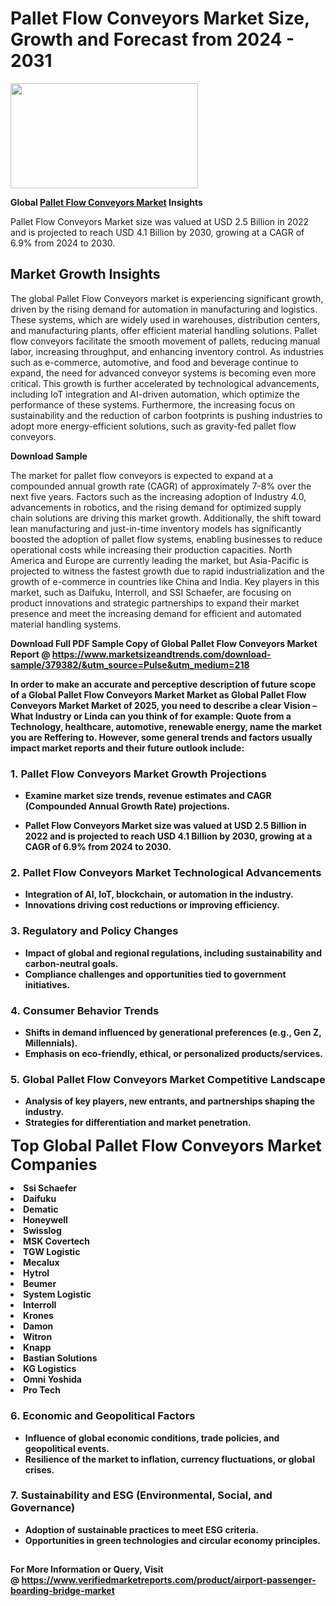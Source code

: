 <H1>Pallet Flow Conveyors Market Size, Growth and Forecast from 2024 - 2031</H1><img class="aligncenter size-medium wp-image-584254" src="https://thirdeyenews.in/wp-content/uploads/2024/09/Global-Market-Research-300x168.jpeg" alt="" width="300" height="168" /><p><strong>Global&nbsp;<a href="https://www.marketsizeandtrends.com/download-sample/379382/&amp;utm_source=Pulse&amp;utm_medium=218">Pallet Flow Conveyors Market</a> Insights</strong></p><p>Pallet Flow Conveyors Market size was valued at USD 2.5 Billion in 2022 and is projected to reach USD 4.1 Billion by 2030, growing at a CAGR of 6.9% from 2024 to 2030.</p><p><h2>Market Growth Insights</h2> <p>The global Pallet Flow Conveyors market is experiencing significant growth, driven by the rising demand for automation in manufacturing and logistics. These systems, which are widely used in warehouses, distribution centers, and manufacturing plants, offer efficient material handling solutions. Pallet flow conveyors facilitate the smooth movement of pallets, reducing manual labor, increasing throughput, and enhancing inventory control. As industries such as e-commerce, automotive, and food and beverage continue to expand, the need for advanced conveyor systems is becoming even more critical. This growth is further accelerated by technological advancements, including IoT integration and AI-driven automation, which optimize the performance of these systems. Furthermore, the increasing focus on sustainability and the reduction of carbon footprints is pushing industries to adopt more energy-efficient solutions, such as gravity-fed pallet flow conveyors.</p> <p><strong>Download Sample</strong></p> <p>The market for pallet flow conveyors is expected to expand at a compounded annual growth rate (CAGR) of approximately 7-8% over the next five years. Factors such as the increasing adoption of Industry 4.0, advancements in robotics, and the rising demand for optimized supply chain solutions are driving this market growth. Additionally, the shift toward lean manufacturing and just-in-time inventory models has significantly boosted the adoption of pallet flow systems, enabling businesses to reduce operational costs while increasing their production capacities. North America and Europe are currently leading the market, but Asia-Pacific is projected to witness the fastest growth due to rapid industrialization and the growth of e-commerce in countries like China and India. Key players in this market, such as Daifuku, Interroll, and SSI Schaefer, are focusing on product innovations and strategic partnerships to expand their market presence and meet the increasing demand for efficient and automated material handling systems.</p> <p><strong></p><p><span class=""><strong>Download Full PDF Sample Copy of Global Pallet Flow Conveyors Market Report</strong> @ <a href="https://www.marketsizeandtrends.com/download-sample/379382/&amp;utm_source=Pulse&amp;utm_medium=218" target="_blank">https://www.marketsizeandtrends.com/download-sample/379382/&amp;utm_source=Pulse&amp;utm_medium=218</a></span></p><p>In order to make an accurate and perceptive description of future scope of a Global&nbsp;Pallet Flow Conveyors Market Market as Global&nbsp;Pallet Flow Conveyors Market Market of 2025, you need to describe a clear Vision &ndash; What Industry or Linda can you think of for example: Quote from a Technology, healthcare, automotive, renewable energy, name the market you are Reffering to. However, some general trends and factors usually impact market reports and their future outlook include:</p><h3>1.&nbsp;<strong>Pallet Flow Conveyors Market Growth Projections</strong></h3><ul><li>Examine market size trends, revenue estimates and CAGR (Compounded Annual Growth Rate) projections.</li><li><p>Pallet Flow Conveyors Market size was valued at USD 2.5 Billion in 2022 and is projected to reach USD 4.1 Billion by 2030, growing at a CAGR of 6.9% from 2024 to 2030.</p></li></ul><h3>2.&nbsp;<strong>Pallet Flow Conveyors Market Technological Advancements</strong></h3><ul><li>Integration of AI, IoT, blockchain, or automation in the industry.</li><li>Innovations driving cost reductions or improving efficiency.</li></ul><h3>3.&nbsp;<strong>Regulatory and Policy Changes</strong></h3><ul><li>Impact of global and regional regulations, including sustainability and carbon-neutral goals.</li><li>Compliance challenges and opportunities tied to government initiatives.</li></ul><h3>4.&nbsp;<strong>Consumer Behavior Trends</strong></h3><ul><li>Shifts in demand influenced by generational preferences (e.g., Gen Z, Millennials).</li><li>Emphasis on eco-friendly, ethical, or personalized products/services.</li></ul><h3>5.&nbsp;<strong>Global Pallet Flow Conveyors Market Competitive Landscape</strong></h3><ul><li>Analysis of key players, new entrants, and partnerships shaping the industry.</li><li>Strategies for differentiation and market penetration.</li></ul><p data-pm-slice="1 1 []"><span style="color: inherit; font-family: inherit; font-size: 25px;">Top Global Pallet Flow Conveyors Market Companies</span></p><div class="" data-test-id=""><p><li>Ssi Schaefer</li><li> Daifuku</li><li> Dematic</li><li> Honeywell</li><li> Swisslog</li><li> MSK Covertech</li><li> TGW Logistic</li><li> Mecalux</li><li> Hytrol</li><li> Beumer</li><li> System Logistic</li><li> Interroll</li><li> Krones</li><li> Damon</li><li> Witron</li><li> Knapp</li><li> Bastian Solutions</li><li> KG Logistics</li><li> Omni Yoshida</li><li> Pro Tech</li></p></div><h3>6.&nbsp;<strong>Economic and Geopolitical Factors</strong></h3><ul><li>Influence of global economic conditions, trade policies, and geopolitical events.</li><li>Resilience of the market to inflation, currency fluctuations, or global crises.</li></ul><h3>7.&nbsp;<strong>Sustainability and ESG (Environmental, Social, and Governance)</strong></h3><ul><li>Adoption of sustainable practices to meet ESG criteria.</li><li>Opportunities in green technologies and circular economy principles.</li></ul><h2><strong style="font-size: 14px;">For More Information or Query, Visit @&nbsp;</strong><a style="background-color: #ffffff; font-size: 14px;" href="https://www.marketsizeandtrends.com/report/pallet-flow-conveyors-market/" target="_blank">https://www.verifiedmarketreports.com/product/airport-passenger-boarding-bridge-market</a></h2>
